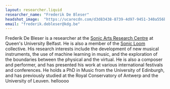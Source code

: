```yaml
---
layout: researcher.liquid
researcher_name: "Frederik De Bleser"
headshot_image:  "https://ucarecdn.com/d3d83438-8739-4d97-9451-340a556bde31/"
email: "frederik.debleser@kdg.be"
---
```

Frederik De Bleser is a researcher at the [Sonic Arts Research Centre](https://www.sarc.qub.ac.uk/) at Queen's University Belfast. He is also a member of the [Sonic Loom](https://www.sonicloom.org/) collective. His research interests include the development of new musical instruments, the use of machine learning in music, and the exploration of the boundaries between the physical and the virtual. He is also a composer and performer, and has presented his work at various international festivals and conferences. He holds a PhD in Music from the University of Edinburgh, and has previously studied at the Royal Conservatory of Antwerp and the University of Leuven. helloooo